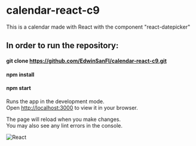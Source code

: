 # calendar-react-c9
This is a calendar made with React with the component "react-datepicker"

## In order to run the repository:

#### git clone https://github.com/EdwinSanFI/calendar-react-c9.git

#### npm install

#### npm start

Runs the app in the development mode.\
Open [http://localhost:3000](http://localhost:3000) to view it in your browser.

The page will reload when you make changes.\
You may also see any lint errors in the console.

![React](https://i.stack.imgur.com/kyKz5.png)